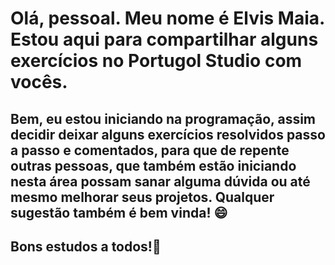 # Olá, pessoal. Meu nome é Elvis Maia. Estou aqui para compartilhar alguns exercícios no Portugol Studio com vocês.

## Bem, eu estou iniciando na programação, assim decidir deixar alguns exercícios resolvidos passo a passo e comentados, para que de repente outras pessoas, que também estão iniciando nesta área possam sanar alguma dúvida ou até mesmo melhorar seus projetos. Qualquer sugestão também é bem vinda! :smile:



## **Bons estudos a todos!**:book:







